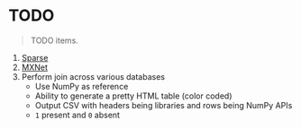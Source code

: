 # TODO

> TODO items.

1.  [Sparse](https://github.com/pydata/sparse)
2.  [MXNet](https://numpy.mxnet.io/api/deepnumpy/routines.array-creation.html)
3.  Perform join across various databases
    -   Use NumPy as reference
    -   Ability to generate a pretty HTML table (color coded)
    -   Output CSV with headers being libraries and rows being NumPy APIs
    -   `1` present and `0` absent
